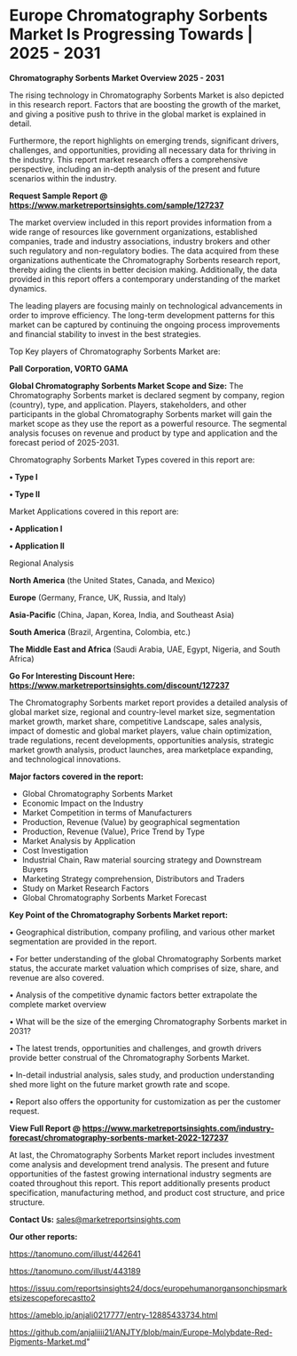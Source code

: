 # Europe Chromatography Sorbents Market Is Progressing Towards | 2025 - 2031

<Strong> Chromatography Sorbents Market Overview 2025 - 2031</strong>

The rising technology in Chromatography Sorbents Market is also depicted in this research report. Factors that are boosting the growth of the market, and giving a positive push to thrive in the global market is explained in detail.

Furthermore, the report highlights on emerging trends, significant drivers, challenges, and opportunities, providing all necessary data for thriving in the industry. This report market research offers a comprehensive perspective, including an in-depth analysis of the present and future scenarios within the industry.

<strong>Request Sample Report @ <a href=https://www.marketreportsinsights.com/sample/127237>https://www.marketreportsinsights.com/sample/127237</a></strong>

The market overview included in this report provides information from a wide range of resources like government organizations, established companies, trade and industry associations, industry brokers and other such regulatory and non-regulatory bodies. The data acquired from these organizations authenticate the Chromatography Sorbents research report, thereby aiding the clients in better decision making. Additionally, the data provided in this report offers a contemporary understanding of the market dynamics.

The leading players are focusing mainly on technological advancements in order to improve efficiency. The long-term development patterns for this market can be captured by continuing the ongoing process improvements and financial stability to invest in the best strategies.

Top Key players of Chromatography Sorbents Market are:

<strong>Pall Corporation, VORTO GAMA</strong>

<strong><b>Global Chromatography Sorbents Market Scope and Size:</b></strong>
The Chromatography Sorbents market is declared segment by company, region (country), type, and application. Players, stakeholders, and other participants in the global Chromatography Sorbents market will gain the market scope as they use the report as a powerful resource. The segmental analysis focuses on revenue and product by type and application and the forecast period of 2025-2031.

Chromatography Sorbents Market Types covered in this report are:

<strong>• Type I

• Type II</strong>

Market Applications covered in this report are:

<strong>• Application I

• Application II</strong> 

Regional Analysis

<strong>North America</strong> (the United States, Canada, and Mexico)

<strong>Europe</strong> (Germany, France, UK, Russia, and Italy)

<strong>Asia-Pacific</strong> (China, Japan, Korea, India, and Southeast Asia)

<strong>South America</strong> (Brazil, Argentina, Colombia, etc.)

<strong>The Middle East and Africa</strong> (Saudi Arabia, UAE, Egypt, Nigeria, and South Africa)

<strong>Go For Interesting Discount Here: <a href=https://www.marketreportsinsights.com/discount/127237>https://www.marketreportsinsights.com/discount/127237</a></strong>

The Chromatography Sorbents market report provides a detailed analysis of global market size, regional and country-level market size, segmentation market growth, market share, competitive Landscape, sales analysis, impact of domestic and global market players, value chain optimization, trade regulations, recent developments, opportunities analysis, strategic market growth analysis, product launches, area marketplace expanding, and technological innovations.

<strong><b>Major factors covered in the report:</b></strong>
<ul>
  <li>Global Chromatography Sorbents Market </li>
  <li>Economic Impact on the Industry</li>
  <li>Market Competition in terms of Manufacturers</li>
  <li>Production, Revenue (Value) by geographical segmentation</li>
  <li>Production, Revenue (Value), Price Trend by Type</li>
  <li>Market Analysis by Application</li>
  <li>Cost Investigation</li>
  <li>Industrial Chain, Raw material sourcing strategy and Downstream Buyers</li>
  <li>Marketing Strategy comprehension, Distributors and Traders</li>
  <li>Study on Market Research Factors</li>
  <li>Global Chromatography Sorbents Market Forecast</li>
</ul>

<strong><b>Key Point of the Chromatography Sorbents Market report:</b></strong>

• Geographical distribution, company profiling, and various other market segmentation are provided in the report.

• For better understanding of the global Chromatography Sorbents market status, the accurate market valuation which comprises of size, share, and revenue are also covered.

• Analysis of the competitive dynamic factors better extrapolate the complete market overview

• What will be the size of the emerging Chromatography Sorbents market in 2031?

• The latest trends, opportunities and challenges, and growth drivers provide better construal of the Chromatography Sorbents Market.

• In-detail industrial analysis, sales study, and production understanding shed more light on the future market growth rate and scope.

• Report also offers the opportunity for customization as per the customer request.

<strong><b>View Full Report @ <a href=https://www.marketreportsinsights.com/industry-forecast/chromatography-sorbents-market-2022-127237>https://www.marketreportsinsights.com/industry-forecast/chromatography-sorbents-market-2022-127237</a></b></strong>


At last, the Chromatography Sorbents Market report includes investment come analysis and development trend analysis. The present and future opportunities of the fastest growing international industry segments are coated throughout this report. This report additionally presents product specification, manufacturing method, and product cost structure, and price structure.

<strong>Contact Us:</strong>
sales@marketreportsinsights.com

<strong>Our other reports:</strong>

<a href=https://tanomuno.com/illust/442641>https://tanomuno.com/illust/442641</a>

<a href=https://tanomuno.com/illust/443189>https://tanomuno.com/illust/443189</a>

<a href=https://issuu.com/reportsinsights24/docs/europehumanorgansonchipsmarketsizescopeforecastto2>https://issuu.com/reportsinsights24/docs/europehumanorgansonchipsmarketsizescopeforecastto2</a>

<a href=https://ameblo.jp/anjali0217777/entry-12885433734.html>https://ameblo.jp/anjali0217777/entry-12885433734.html</a>

<a href=https://github.com/anjaliiii21/ANJTY/blob/main/Europe-Molybdate-Red-Pigments-Market.md>https://github.com/anjaliiii21/ANJTY/blob/main/Europe-Molybdate-Red-Pigments-Market.md</a>"
